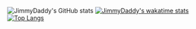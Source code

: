 ![JimmyDaddy's GitHub stats](https://github-readme-stats-jimmydaddy.vercel.app/api?username=jimmydaddy&show_icons=true&theme=tokyonight&include_all_commits=true&hide_rank=false) 
[![JimmyDaddy's wakatime stats](https://github-readme-stats-jimmydaddy.vercel.app/api/wakatime?username=JimmyDaddy&range=last_7_days&theme=tokyonight)](https://github.com/anuraghazra/github-readme-stats)
[![Top Langs](https://github-readme-stats-jimmydaddy.vercel.app/api/top-langs/?username=jimmydaddy&size_weight=1&count_weight=1&theme=tokyonight)](https://github.com/anuraghazra/github-readme-stats)
